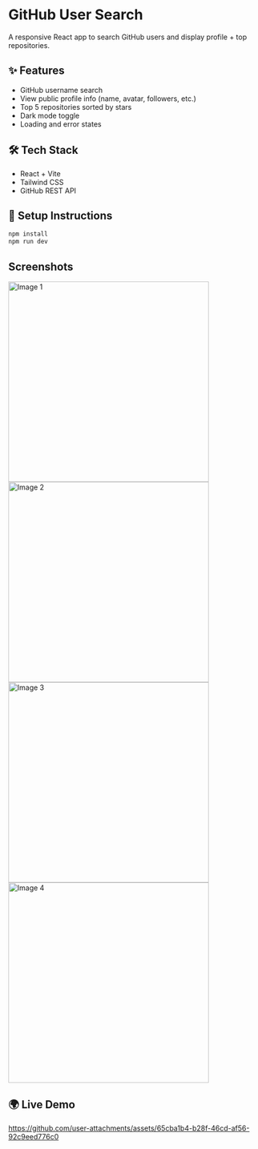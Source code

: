 # GitHub User Search

A responsive React app to search GitHub users and display profile + top repositories.

## ✨ Features

- GitHub username search
- View public profile info (name, avatar, followers, etc.)
- Top 5 repositories sorted by stars
- Dark mode toggle
- Loading and error states

## 🛠 Tech Stack

- React + Vite
- Tailwind CSS
- GitHub REST API

## 🔧 Setup Instructions

```bash
npm install
npm run dev
```
## Screenshots
<img src="https://github.com/user-attachments/assets/8750bdde-4a67-4529-bfa8-d2da5ab5030b" alt="Image 1" width="400"/>
<img src="https://github.com/user-attachments/assets/559cb256-40ed-4745-9caf-31e7d0b02f1a" alt="Image 2" width="400"/>
<img src="https://github.com/user-attachments/assets/16ac0d30-62d9-4e09-8ace-39e3f801adc4" alt="Image 3" width="400"/>
<img src="https://github.com/user-attachments/assets/cf12c775-e4b7-467a-9b00-dee70dcd9799" alt="Image 4" width="400"/>




## 🌍 Live Demo



https://github.com/user-attachments/assets/65cba1b4-b28f-46cd-af56-92c9eed776c0


